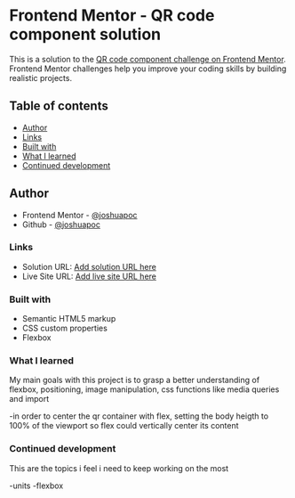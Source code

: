 # Frontend Mentor - QR code component solution

This is a solution to the [QR code component challenge on Frontend Mentor](https://www.frontendmentor.io/challenges/qr-code-component-iux_sIO_H). Frontend Mentor challenges help you improve your coding skills by building realistic projects. 

## Table of contents

- [Author](#author)
- [Links](#links)
- [Built with](#built-with)
- [What I learned](#what-i-learned)
- [Continued development](#continued-development)

## Author

- Frontend Mentor - [@joshuapoc](https://www.frontendmentor.io/profile/joshuapoc)
- Github - [@joshuapoc](https://github.com/joshuapoc)

### Links

- Solution URL: [Add solution URL here](https://your-solution-url.com)
- Live Site URL: [Add live site URL here](https://your-live-site-url.com)

### Built with

- Semantic HTML5 markup
- CSS custom properties
- Flexbox

### What I learned

My main goals with this project is to grasp a better understanding of flexbox, positioning, image manipulation, css functions like
media queries and import

-in order to center the qr container with flex, setting the body heigth to 100% of the viewport so flex could  vertically center its content 


### Continued development
This are the topics i feel i need to keep working on the most 

-units
-flexbox

